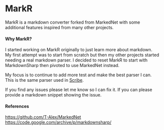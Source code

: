 # MarkR

MarkR is a markdown converter forked from MarkedNet with some additional features inspired from many other projects.

#### Why MarkR?

I started working on MarkR originally to just learn more about markdown. My first attempt was to start from scratch but then 
my other projects started needing a real markdown parser. I decided to reset MarkR to start with MarkdownSharp then pivoted to
use MarkedNet instead. 

My focus is to continue to add more test and make the best parser I can. This is the same parser used in 
[Scribe](https://github.com/BobbyCannon/Scribe). 

If you find any issues please let me know so I can fix it. If you can please provide a markdown snippet showing the issue. 

#### References

https://github.com/T-Alex/MarkedNet
https://code.google.com/archive/p/markdownsharp/